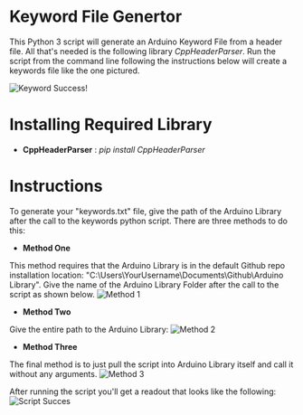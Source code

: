 Keyword File Genertor
=====================
This Python 3 script will generate an Arduino Keyword File from a header
file. All that's needed is the following library _CppHeaderParser_. Run the
script from the command line following the instructions below will create a
keywords file like the one pictured. 


![Keyword Success!](https://github.com/sparkfun/Keyword_File_Generator/blob/master/Readme%20Images/Keywords%20created!.JPG)

Installing Required Library 
====================
* **CppHeaderParser** :  _pip install CppHeaderParser_

Instructions
====================

To generate your "keywords.txt" file, give the path of 
the Arduino Library after the call to the keywords python script.
There are three methods to do this: 

* **Method One**

This method requires that the Arduino Library is in the default Github 
repo installation location: "C:\Users\YourUsername\Documents\Github\Arduino
Library". Give the name of the Arduino Library Folder after the call to the
script as shown below. 
![Method 1](https://github.com/sparkfun/Keyword_File_Generator/blob/master/Readme%20Images/method%201%20Run%20Script.JPG)

* **Method Two** 

Give the entire path to the Arduino Library:
![Method 2](https://github.com/sparkfun/Keyword_File_Generator/blob/master/Readme%20Images/method%202%20Run%20Script.JPG)

* **Method Three**

The final method is to just pull the script into Arduino Library itself and
call it without any arguments. 
![Method 3](https://github.com/sparkfun/Keyword_File_Generator/blob/master/Readme%20Images/Method3%20Run%20Script.JPG)

After running the script you'll get a readout that looks like the following:
![Script Succes](https://github.com/sparkfun/Keyword_File_Generator/blob/master/Readme%20Images/Success_readout_in_shell.JPG)
